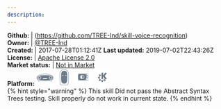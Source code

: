 ```yaml
---
description: 
---
```



**Github:** | (https://github.com/TREE-Ind/skill-voice-recognition)  
**Owner:** | [@TREE-Ind](https://github.com/TREE-Ind)  
**Created:** | 2017-07-28T01:12:41Z  **Last updated:** 2019-07-02T22:43:26Z  
**License:** | [Apache License 2.0](https://api.github.com/licenses/apache-2.0)  
**Market status:** | [Not in Market](https://market.mycroft.ai/skill/)  
**Platform:**   ![](.gitbook/assets/mark-1-icon.png)  ![](.gitbook/assets/mark-2-icon.png)  ![](.gitbook/assets/picroft-icon.png)  ![](.gitbook/assets/kde.png)   
{% hint style="warning" %}
This skill Did not pass the Abstract Syntax Trees testing. Skill properly do not work in current state.
{% endhint %}
